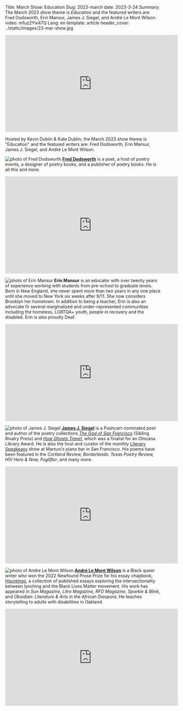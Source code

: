Title: March Show: Education
Slug: 2023-march
date: 2023-3-24
Summary: The March 2023 show theme is *Education* and the featured writers are: F﻿red Dodsworth, Erin Mansur, James J. Siegel, and André Le Mont Wilson.
video: mfuz2Yix47Q
Lang: en
template: article
header_cover: ../static/images/23-mar-show.jpg

<center><iframe width="560" height="315" src="https://www.youtube.com/embed/mfuz2Yix47Q" title="YouTube video player" frameborder="0" allow="accelerometer; autoplay; clipboard-write; encrypted-media; gyroscope; picture-in-picture; web-share" allowfullscreen></iframe></center>

Hosted by Kevin Dublin & Kate Dublin, the March 2023 show theme is "Education" and the featured writers are: F﻿red Dodsworth, Erin Mansur, James J. Siegel, and André Le Mont Wilson.

![photo of Fred Dodsworth](../static/images/fred-dodsworth.jpg)
[**Fred Dodsworth**](https://DodsworthBooks.com) is a poet, a host of poetry events, a designer of poetry books, and a publisher of poetry books. He is all this and more. 

<center><iframe width="560" height="315" src="https://www.youtube.com/embed/HA8sQRjFHao" title="YouTube video player" frameborder="0" allow="accelerometer; autoplay; clipboard-write; encrypted-media; gyroscope; picture-in-picture; web-share" allowfullscreen></iframe></center>

![photo of Erin Mansur](../static/images/erin-mansur.jpg)
**Erin Mansur** is an educator with over twenty years of experience working with students from pre-school to graduate levels. Born in New England, she never spent more than two years in any one place until she moved to New York six weeks after 9/11. She now considers Brooklyn her hometown. In addition to being a teacher, Erin is also an advocate fir several marginalized and under-represented communities including the homeless, LGBTQA+ youth, people in recovery and the disabled. Erin is also proudly Deaf. 

<center><iframe width="560" height="315" src="https://www.youtube.com/embed/idTBH-fV3SA" title="YouTube video player" frameborder="0" allow="accelerometer; autoplay; clipboard-write; encrypted-media; gyroscope; picture-in-picture; web-share" allowfullscreen></iframe></center>

![photo of James J. Siegel](../static/images/james-siegel.jpg)
[**James J. Siegel**](https://jamesjsiegel.com/) is a Pushcart-nominated poet and author of the poetry collections [*The God of San Francisco*](https://siblingrivalrypress.bigcartel.com/product/the-god-of-san-francisco-by-james-j-siegel) (Sibling Rivalry Press) and [*How Ghosts Travel*](https://www.spuytenduyvil.net/how-ghosts-travel.html), which was a finalist for an Ohioana Library Award. He is also the host and curator of the monthly [Literary Speakeasy](https://www.facebook.com/LiterarySpeakeasy/) show at Martuni’s piano bar in San Francisco. His poems have been featured in the *Cortland Review, Borderlands: Texas Poetry Review, HIV Here & Now, Foglifter*, and many more.

<center><iframe width="560" height="315" src="https://www.youtube.com/embed/aPeKdcmpItc" title="YouTube video player" frameborder="0" allow="accelerometer; autoplay; clipboard-write; encrypted-media; gyroscope; picture-in-picture; web-share" allowfullscreen></iframe></center>

![photo of Andre Le Mont Wilson](../static/images/andre-wilson.jpg)
[**André Le Mont Wilson**](https://www.facebook.com/andrewilsonstoryteller) is a Black queer writer who won the 2022 Newfound Prose Prize for his essay chapbook, [*Hauntings*](https://newfound.org/shop/andre-le-mont-wilson-hauntings-print-e-book-copy/), a collection of published essays exploring the intersectionality between lynching and the Black Lives Matter movement. His work has appeared in *Sun Magazine, Litro Magazine, RFD Magazine, Sparkle & Blink*, and *Obsidian: Literature & Arts in the African Diaspora*. He teaches storytelling to adults with disabilities in Oakland.

<center><iframe width="560" height="315" src="https://www.youtube.com/embed/IjHnZ8M2Y9A" title="YouTube video player" frameborder="0" allow="accelerometer; autoplay; clipboard-write; encrypted-media; gyroscope; picture-in-picture; web-share" allowfullscreen></iframe></center>

